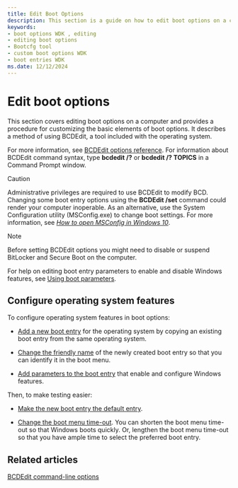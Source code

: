 ```yaml
---
title: Edit Boot Options
description: This section is a guide on how to edit boot options on a computer and suggests a step-by-step procedure for customizing the basic elements of boot options.
keywords:
- boot options WDK , editing
- editing boot options
- Bootcfg tool
- custom boot options WDK
- boot entries WDK
ms.date: 12/12/2024
---
```


# Edit boot options

This section covers editing boot options on a computer and provides a procedure for customizing the basic elements of boot options. It describes a method of using BCDEdit, a tool included with the operating system.

For more information, see [BCDEdit options reference](./bcd-boot-options-reference.md). For information about BCDEdit command syntax, type **bcdedit /?** or **bcdedit /? TOPICS** in a Command Prompt window.

> [!CAUTION]
> Administrative privileges are required to use BCDEdit to modify BCD. Changing some boot entry options using the **BCDEdit /set** command could render your computer inoperable. As an alternative, use the System Configuration utility (MSConfig.exe) to change boot settings. For more information, see *[How to open MSConfig in Windows 10](https://support.microsoft.com/help/4026130/windows-how-to-open-msconfig-in-windows-10)*.

> [!NOTE]
> Before setting BCDEdit options you might need to disable or suspend BitLocker and Secure Boot on the computer.

For help on editing boot entry parameters to enable and disable Windows features, see [Using boot parameters](using-boot-parameters.md).

## Configure operating system features

To configure operating system features in boot options:

- [Add a new boot entry](adding-boot-entries.md) for the operating system by copying an existing boot entry from the same operating system.

- [Change the friendly name](changing-the-friendly-name-of-a-boot-entry.md) of the newly created boot entry so that you can identify it in the boot menu.

- [Add parameters to the boot entry](changing-boot-parameters.md) that enable and configure Windows features.

Then, to make testing easier:

- [Make the new boot entry the default entry](changing-the-default-boot-entry.md).

- [Change the boot menu time-out](changing-the-boot-menu-time-out.md). You can shorten the boot menu time-out so that Windows boots quickly. Or, lengthen the boot menu time-out so that you have ample time to select the preferred boot entry.

## Related articles

[BCDEdit command-line options](/windows-hardware/manufacture/desktop/bcdedit-command-line-options)
